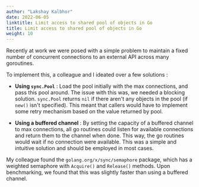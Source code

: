 ```yaml
---
author: "Lakshay Kalbhor"
date: 2022-06-05
linktitle: Limit access to shared pool of objects in Go
title: Limit access to shared pool of objects in Go
weight: 10
---
```


Recently at work we were posed with a simple problem to maintain a fixed number of concurrent connections to an external API across many goroutines.

To implement this, a colleague and I ideated over a few solutions : 

- **Using `sync.Pool`** : Load the pool initially with the max connections, and pass this pool around. The issue with this was, we needed a blocking solution. `sync.Pool` returns `nil` if there aren't any objects in the pool (if `new()` isn't specified). This meant that callers would have to implement some retry mechanism based on the value returned by pool.

- **Using a buffered channel** : By setting the capacity of a buffered channel to max connections, all go routines could listen for available connections and return them to the channel when done. This way, the go routines would wait if no connection were available. This was a simple and intuitive solution and should be employed in most cases.

My colleague found the `golang.org/x/sync/semaphore` package, which has a weighted semaphore with `Acquire()` and `Release()` methods.
Upon benchmarking, we found that this was slightly faster than using a buffered channel.
